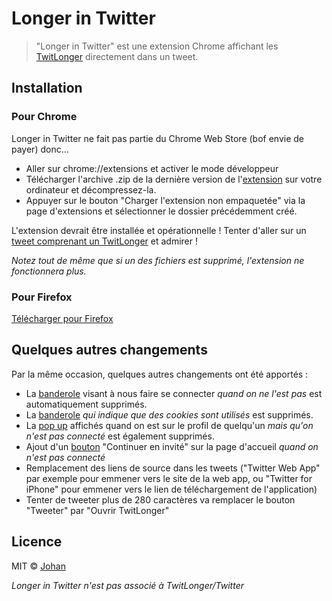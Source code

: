 # Longer in Twitter

> "Longer in Twitter" est une extension Chrome affichant les [TwitLonger](https://twitlonger.com) directement dans un tweet.

## Installation

### Pour Chrome

Longer in Twitter ne fait pas partie du Chrome Web Store (bof envie de payer) donc...
* Aller sur chrome://extensions et activer le mode développeur
* Télécharger l'archive .zip de la dernière version de l'[extension](https://github.com/johan-perso/longer-in-twitter/releases) sur votre ordinateur et décompressez-la.
* Appuyer sur le bouton "Charger l'extension non empaquetée" via la page d'extensions et sélectionner le dossier précédemment créé.

L'extension devrait être installée et opérationnelle ! Tenter d'aller sur un [tweet comprenant un TwitLonger](https://twitter.com/twitlonger/status/738264675855519744) et admirer !

*Notez tout de même que si un des fichiers est supprimé, l'extension ne fonctionnera plus.*

### Pour Firefox

[Télécharger pour Firefox](https://addons.mozilla.org/fr/firefox/addon/longer-in-twitter/)


## Quelques autres changements

Par la même occasion, quelques autres changements ont été apportés :

* La [banderole](https://us-east-1.tixte.net/uploads/images.johanstickman.com/Ne_MaNqUeZ_pAs_Ce_QuI_sE_pAsSe.png) visant à nous faire se connecter *quand on ne l'est pas* est automatiquement supprimés.
* La [banderole](https://us-east-1.tixte.net/uploads/images.johanstickman.com/cookie_twitter.png) *qui indique que des cookies sont utilisés* est supprimés.
* La [pop up](https://us-east-1.tixte.net/uploads/images.johanstickman.com/connectwall_twitter.png) affichés quand on est sur le profil de quelqu'un *mais qu'on n'est pas connecté* est également supprimés.
* Ajout d'un [bouton](https://us-east-1.tixte.net/uploads/images.johanstickman.com/continue_as_guest_twitter.png) "Continuer en invité" sur la page d'accueil *quand on n'est pas connecté*
* Remplacement des liens de source dans les tweets ("Twitter Web App" par exemple pour emmener vers le site de la web app, ou "Twitter for iPhone" pour emmener vers le lien de téléchargement de l'application)
* Tenter de tweeter plus de 280 caractères va remplacer le bouton "Tweeter" par "Ouvrir TwitLonger"


## Licence

MIT © [Johan](https://johanstick.me)

*Longer in Twitter n'est pas associé à TwitLonger/Twitter*
